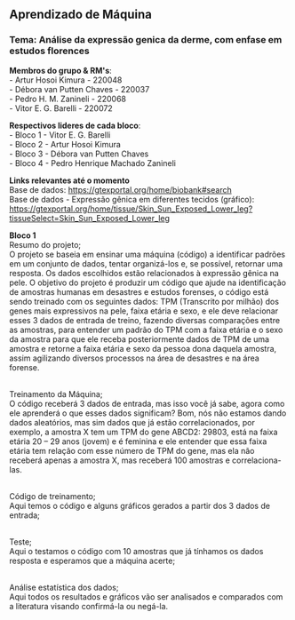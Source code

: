 ## Aprendizado de Máquina
### Tema: Análise da expressão genica da derme, com enfase em estudos florences

**Membros do grupo & RM's**:
<br> - Artur Hosoi Kimura - 220048
<br> - Débora van Putten Chaves - 220037
<br> - Pedro H. M. Zanineli - 220068
<br> - Vitor E. G. Barelli - 220072

**Respectivos lideres de cada bloco**:
<br> - Bloco 1 - Vitor E. G. Barelli
<br> - Bloco 2 - Artur Hosoi Kimura
<br> - Bloco 3 - Débora van Putten Chaves
<br> - Bloco 4 - Pedro Henrique Machado Zanineli

**Links relevantes até o momento**
<br> Base de dados: <https://gtexportal.org/home/biobank#search>
<br> Base de dados - Expressão gênica em diferentes tecidos (gráfico): <https://gtexportal.org/home/tissue/Skin_Sun_Exposed_Lower_leg?tissueSelect=Skin_Sun_Exposed_Lower_leg>

**Bloco 1**
<br>Resumo do projeto;
<br> O projeto se baseia em ensinar uma máquina (código) a identificar padrões em um conjunto de dados, tentar organizá-los e, se possível, retornar uma resposta. Os dados escolhidos estão relacionados à expressão gênica na pele.
O objetivo do projeto é produzir um código que ajude na identificação de amostras humanas em desastres e estudos forenses, o código está sendo treinado com os seguintes dados: TPM (Transcrito por milhão) dos genes mais expressivos na pele, faixa etária e sexo, e ele deve relacionar esses 3 dados de entrada de treino, fazendo diversas comparações entre as amostras, para entender um padrão do TPM com a faixa etária e o sexo da amostra para que ele receba posteriormente dados de TPM de uma amostra e retorne a faixa etária e sexo da pessoa dona daquela amostra, assim agilizando diversos processos na área de desastres e na área forense.

<br>Treinamento da Máquina;
<br>
O código receberá 3 dados de entrada, mas isso você já sabe, agora como ele aprenderá o que esses dados significam? Bom, nós não estamos dando dados aleatórios, mas sim dados que já estão correlacionados, por exemplo, a amostra X tem um TPM do gene ABCD2: 29803, está na faixa etária 20 – 29 anos (jovem) e é feminina e ele entender que essa faixa etária tem relação com esse número de TPM do gene, mas ela não receberá apenas a amostra X, mas receberá 100 amostras e correlaciona-las.

<br>Código de treinamento;
<br>Aqui temos o código e alguns gráficos gerados a partir dos 3 dados de entrada;


<br>Teste;
<br>Aqui o testamos o código com 10 amostras que já tínhamos os dados resposta e esperamos que a máquina acerte;

<br>Análise estatística dos dados;
<br>Aqui todos os resultados e gráficos vão ser analisados e comparados com a literatura visando confirmá-la ou negá-la.


